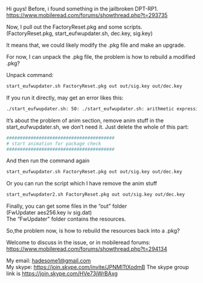 

Hi guys! Before, i found something in the jailbroken DPT-RP1.  
https://www.mobileread.com/forums/showthread.php?t=293735

Now, I pull out the FactoryReset.pkg and some scripts.  
(FactoryReset.pkg, start_eufwupdater.sh, dec.key, sig.key)

It means that, we could likely modify the .pkg file and make an upgrade.

For now, I can unpack the .pkg file, the problem is how to rebuild a modified .pkg?

Unpack command:
```Bash
start_eufwupdater.sh FactoryReset.pkg out out/sig.key out/dec.key
```

If you run it directly, may get an error likes this:
```Bash
./start_eufwupdater.sh: 50: ./start_eufwupdater.sh: arithmetic expression: expecting primary: ""
```

It’s about the problem of anim section, remove anim stuff in the start_eufwupdater.sh, we don’t need it.
Just delete the whole of this part:
```Bash
########################################
# start animation for package check
########################################
```

And then run the command again
```Bash
start_eufwupdater.sh FactoryReset.pkg out out/sig.key out/dec.key
```

Or you can run the script which I have remove the anim stuff
```Bash
start_eufwupdater2.sh FactoryReset.pkg out out/sig.key out/dec.key
```

Finally, you can get some files in the “out” folder  
(FwUpdater  aes256.key  iv  sig.dat)  
The “FwUpdater” folder contains the resources.


So,the problem now, is how to rebuild the resources back into a .pkg?

Welcome to discuss in the issue, or in mobileread forums:    
https://www.mobileread.com/forums/showthread.php?t=294134

My email: hadesome1@gmail.com  
My skype: https://join.skype.com/invite/JPNMlTtXodmB
The skype group link is https://join.skype.com/HVe73jWrBAxg
